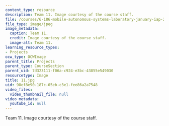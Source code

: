 ```yaml
---
content_type: resource
description: Team 11. Image courtesy of the course staff.
file: /courses/6-186-mobile-autonomous-systems-laboratory-january-iap-2005/98ef8e90187c05ebc3e1fee86a2a7548_11.jpg
file_type: image/jpeg
image_metadata:
  caption: Team 11.
  credit: Image courtesy of the course staff.
  image-alt: Team 11.
learning_resource_types:
- Projects
ocw_type: OCWImage
parent_title: Projects
parent_type: CourseSection
parent_uid: 7d323111-f06a-c924-e3bc-43855e549030
resourcetype: Image
title: 11.jpg
uid: 98ef8e90-187c-05eb-c3e1-fee86a2a7548
video_files:
  video_thumbnail_file: null
video_metadata:
  youtube_id: null
---
```

Team 11. Image courtesy of the course staff.

